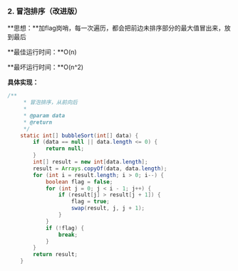 ### 2. 冒泡排序（改进版）

**思想：**加flag岗哨，每一次遍历，都会把前边未排序部分的最大值冒出来，放到最后

**最佳运行时间：**O\(n\)

**最坏运行时间：**O\(n^2\)

**具体实现：**

```java
/**
     * 冒泡排序，从前向后
     *
     * @param data
     * @return
     */
    static int[] bubbleSort(int[] data) {
        if (data == null || data.length <= 0) {
            return null;
        }
        int[] result = new int[data.length];
        result = Arrays.copyOf(data, data.length);
        for (int i = result.length; i > 0; i--) {
            boolean flag = false;
            for (int j = 0; j < i - 1; j++) {
                if (result[j] > result[j + 1]) {
                    flag = true;
                    swap(result, j, j + 1);
                }
            }
            if (!flag) {
                break;
            }
        }
        return result;
    }
```



